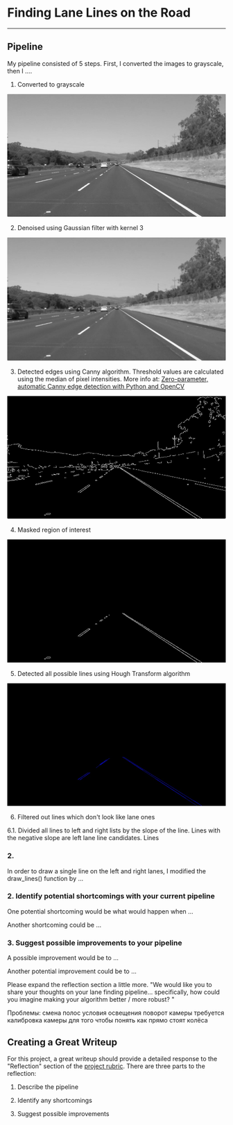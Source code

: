 # **Finding Lane Lines on the Road** 

[//]: # (Image References)

[image1]: ./examples/grayscale.jpg "Grayscale"

---

## Pipeline

My pipeline consisted of 5 steps. First, I converted the images to grayscale, then I .... 

1. Converted to grayscale

![grayscale](./writeup-images/01-grayscale.jpg)

2. Denoised using Gaussian filter with kernel 3

![denoised](./writeup-images/02-denoised.jpg)

3. Detected edges using Canny algorithm. Threshold values are calculated using the median of pixel intensities. More info at: [Zero-parameter, automatic Canny edge detection with Python and OpenCV](http://www.pyimagesearch.com/2015/04/06/zero-parameter-automatic-canny-edge-detection-with-python-and-opencv/)

![edges](./writeup-images/03-edges.jpg)

4. Masked region of interest

![masked-edges](./writeup-images/04-masked_edges.jpg)

5. Detected all possible lines using Hough Transform algorithm

![all-lines](./writeup-images/05-all_lines.jpg)

6. Filtered out lines which don't look like lane ones

6.1. Divided all lines to left and right lists by the slope of the line. Lines with the negative slope are left lane line candidates. Lines

### 2. 

In order to draw a single line on the left and right lanes, I modified the draw_lines() function by ...


### 2. Identify potential shortcomings with your current pipeline


One potential shortcoming would be what would happen when ... 

Another shortcoming could be ...


### 3. Suggest possible improvements to your pipeline

A possible improvement would be to ...

Another potential improvement could be to ...



Please expand the reflection section a little more. "We would like you to share your thoughts on your lane finding pipeline... specifically, how could you imagine making your algorithm better / more robust? "


Проблемы:
смена полос
условия освещения
поворот камеры
требуется калибровка камеры для того чтобы понять как прямо стоят колёса

Creating a Great Writeup
---
For this project, a great writeup should provide a detailed response to the "Reflection" section of the [project rubric](https://review.udacity.com/#!/rubrics/322/view). There are three parts to the reflection:

1. Describe the pipeline

2. Identify any shortcomings

3. Suggest possible improvements

